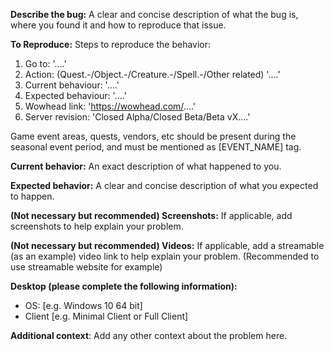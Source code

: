 **Describe the bug:**
 A clear and concise description of what the bug is, where you found it and how to reproduce that issue.

**To Reproduce:**
Steps to reproduce the behavior:
1. Go to: '....'
2. Action: (Quest.-/Object.-/Creature.-/Spell.-/Other related) '....'
3. Current behaviour: '....'
4. Expected behaviour:  '....'
5. Wowhead link: 'https://wowhead.com/....'
6. Server revision: 'Closed Alpha/Closed Beta/Beta vX....'

Game event areas, quests, vendors, etc should be present during the seasonal event period, and must be mentioned as [EVENT_NAME] tag.

**Current behavior:**
An exact description of what happened to you.

**Expected behavior:**
A clear and concise description of what you expected to happen.

**(Not necessary but recommended) Screenshots:**
If applicable, add screenshots to help explain your problem.

**(Not necessary but recommended) Videos:** 
If applicable, add a streamable (as an example) video link to help explain your problem.
(Recommended to use streamable website for example)

**Desktop (please complete the following information):**
 - OS: [e.g. Windows 10 64 bit]
 - Client [e.g. Minimal Client or Full Client]

**Additional context**: 
Add any other context about the problem here.
